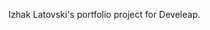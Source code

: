 Izhak Latovski's portfolio project for Develeap.

<!-- Used this for Flask+Mongo : https://medium.com/@summerxialinqiao/connect-flask-app-to-mongodb-atlas-using-pymongo-328e119a7bd8 -->